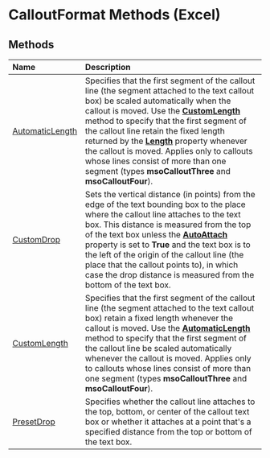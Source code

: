 
# CalloutFormat Methods (Excel)

## Methods



|**Name**|**Description**|
|:-----|:-----|
| [AutomaticLength](e82093e0-7b84-c2c8-8365-6fe05298d55b.md)|Specifies that the first segment of the callout line (the segment attached to the text callout box) be scaled automatically when the callout is moved. Use the  **[CustomLength](8c5034f9-32ca-6e34-be59-51e0cd8c8374.md)** method to specify that the first segment of the callout line retain the fixed length returned by the  **[Length](e17dacaa-f48f-8802-3912-f84a0e4dd8ca.md)** property whenever the callout is moved. Applies only to callouts whose lines consist of more than one segment (types  **msoCalloutThree** and **msoCalloutFour**).|
| [CustomDrop](d38513f6-1c42-e4b3-7a0f-b8543d59d0ff.md)|Sets the vertical distance (in points) from the edge of the text bounding box to the place where the callout line attaches to the text box. This distance is measured from the top of the text box unless the  **[AutoAttach](80f5bf63-072d-1245-d564-1b54af0f85b5.md)** property is set to **True** and the text box is to the left of the origin of the callout line (the place that the callout points to), in which case the drop distance is measured from the bottom of the text box.|
| [CustomLength](8c5034f9-32ca-6e34-be59-51e0cd8c8374.md)|Specifies that the first segment of the callout line (the segment attached to the text callout box) retain a fixed length whenever the callout is moved. Use the  **[AutomaticLength](e82093e0-7b84-c2c8-8365-6fe05298d55b.md)** method to specify that the first segment of the callout line be scaled automatically whenever the callout is moved. Applies only to callouts whose lines consist of more than one segment (types  **msoCalloutThree** and **msoCalloutFour**).|
| [PresetDrop](48d67cad-d93b-2b69-35dd-c3de70340a42.md)|Specifies whether the callout line attaches to the top, bottom, or center of the callout text box or whether it attaches at a point that's a specified distance from the top or bottom of the text box.|
